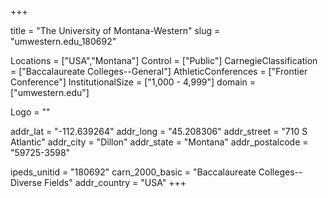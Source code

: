 
+++

title = "The University of Montana-Western"
slug = "umwestern.edu_180692"

Locations = ["USA","Montana"]
Control = ["Public"]
CarnegieClassification = ["Baccalaureate Colleges--General"]
AthleticConferences = ["Frontier Conference"]
InstitutionalSize = ["1,000 - 4,999"]
domain = ["umwestern.edu"]

Logo = ""

addr_lat = "-112.639264"
addr_long = "45.208306"
addr_street = "710 S Atlantic"
addr_city = "Dillon"
addr_state = "Montana"
addr_postalcode = "59725-3598"

ipeds_unitid = "180692"
carn_2000_basic = "Baccalaureate Colleges--Diverse Fields"
addr_country = "USA"
+++
    
